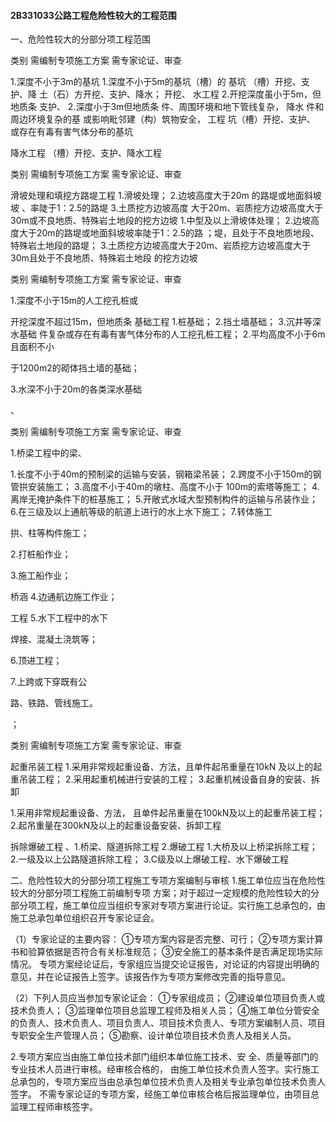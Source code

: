 #### 2B331033公路工程危险性较大的工程范围
一、危险性较大的分部分项工程范围


类别
需编制专项施工方案
需专家论证、审查

1.深度不小于3m的基坑
1.深度不小于5m的基坑（槽）的
基坑
（槽）开挖、支护、降
土（石）方开挖、支护、降水；
开挖、
水工程
2.开挖深度虽小于5m，但地质条
支护、
2.深度小于3m但地质条
件、周围环境和地下管线复杂，
降水
件和周边环境复杂的基
或影响毗邻建（构）筑物安全，
工程
坑（槽）开挖、支护、
或存在有毒有害气体分布的基坑

降水工程
（槽）开挖、支护、降水工程




类别
需编制专项施工方案
需专家论证、审查


滑坡处理和填挖方路堤工程
1.滑坡处理；
2.边坡高度大于20m 的路堤或地面斜坡坡
、率陡于1：2.5的路堤
3.土质挖方边坡高度
大于20m、岩质挖方边坡高度大于30m或不良地质、特殊岩土地段的挖方边坡
1.中型及以上滑坡体处理；
2.边坡高度大于20m的路堤或地面斜坡坡率陡于1：2.5的路
；堤，且处于不良地质地段、特殊岩土地段的路堤；
3.土质挖方边坡高度大于20m、岩质挖方边坡高度大于30m且处于不良地质、特殊岩土地段
的挖方边坡




类别
需编制专项施工方案
需专家论证、审查



1.深度不小于15m的人工挖孔桩或


开挖深度不超过15m，但地质条
基础工程
1.桩基础；
2.挡土墙基础；
3.沉井等深水基础
件复杂或存在有毒有害气体分布的人工挖孔桩工程；
2.平均高度不小于6m且面积不小


于1200m2的砌体挡土墙的基础；


3.水深不小于20m的各类深水基础









、


类别
需编制专项施工方案
需专家论证、审查


1.桥梁工程中的梁、

1.长度不小于40m的预制梁的运输与安装，钢箱梁吊装；
2.跨度不小于150m的钢管拱安装施工；
3.高度不小于40m的墩柱、高度不小于
100m的索塔等施工；
4.离岸无掩护条件下的桩基施工；
5.开敞式水域大型预制构件的运输与吊装作业；
6.在三级及以上通航等级的航道上进行的水上水下施工；
7.转体施工

拱、柱等构件施工；


2.打桩船作业；


3.施工船作业；

桥涵
4.边通航边施工作业；

工程
5.水下工程中的水下


焊接、混凝土浇筑等；


6.顶进工程；


7.上跨或下穿既有公


路、铁路、管线施工。












；


类别
需编制专项施工方案
需专家论证、审查


起重吊装工程
1.采用非常规起重设备、方法，且单件起吊重量在10kN 及以上的起重吊装工程；
2.采用起重机械进行安装的工程；
3.起重机械设备自身的安装、拆卸

1.采用非常规起重设备、方法， 且单件起吊重量在100kN及以上的起重吊装工程；
2.起吊重量在300kN及以上的起重设备安装、拆卸工程

拆除爆破工程
、1.桥梁、隧道拆除工程
2.爆破工程
1.大桥及以上桥梁拆除工程；
2.一级及以上公路隧道拆除工程；
3.C级及以上爆破工程、水下爆破工程


二、危险性较大的分部分项工程施工专项方案编制与审核
1.施工单位应当在危险性较大的分部分项工程施工前编制专项  方案；对于超过一定规模的危险性较大的分部分项工程，施工单位应当组织专家对专项方案进行论证。实行施工总承包的，由施工总承包单位组织召开专家论证会。

（1）专家论证的主要内容：
①专项方案内容是否完整、可行；
②专项方案计算书和验算依据是否符合有关标准规范；
③安全施工的基本条件是否满足现场实际情况。
专项方案经论证后，专家组应当提交论证报告，对论证的内容提出明确的意见，并在论证报告上签字。该报告作为专项方案修改完善的指导意见。

（2）下列人员应当参加专家论证会：
①专家组成员；
②建设单位项目负责人或技术负责人；
③监理单位项目总监理工程师及相关人员；
④施工单位分管安全的负责人、技术负责人、项目负责人、项目技术负责人、专项方案编制人员、项目专职安全生产管理人员；
⑤勘察、设计单位项目技术负责人及相关人员。

2.专项方案应当由施工单位技术部门组织本单位施工技术、安  全、质量等部门的专业技术人员进行审核。经审核合格的， 由施工单位技术负责人签字。实行施工总承包的，专项方案应当由总承包单位技术负责人及相关专业承包单位技术负责人签字。
不需专家论证的专项方案，经施工单位审核合格后报监理单位，由项目总监理工程师审核签字。

